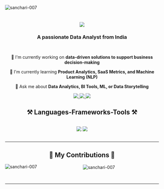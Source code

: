 <p align="left"> <img src="https://komarev.com/ghpvc/?username=sanchari-007&label=Profile%20views&color=0e75b6&style=flat" alt="sanchari-007" /> </p>

<h1 align="center">
  <a herf="https://git.io/typing-svg">
    <img src="https://readme-typing-svg.herokuapp.com/?font=Righteous&size=35&center=true&vCenter=true&width=500&height=70&duration=4000&lines=Hey+There+🦖;+I'm+Sanchari!;"/>
  </a>
</h1>

<h3 align="center">A passionate Data Analyst from India</h3>
<br/>
<div align="center">
  
📌 I'm currently working on **data-driven solutions to support business decision-making**

🌱 I'm currently learning **Product Analytics, SaaS Metrics, and Machine Learning (NLP)**

💭 Ask me about **Data Analytics, BI Tools, ML, or Data Storytelling**

</div>

<div align="center">
  <a href="rioworkspace70@gmail.com">
    <img src="https://img.shields.io/badge/Gmail-333333?style=for-the-badge&logo=gmail&logoColor=white" />
  </a>
  <a href="https://linkedin.com/in/sanchari-karati" target="_blank">
    <img src="https://img.shields.io/badge/LinkedIn-0077B5?style=for-the-badge&logo=linkedin&logoColor=white" target="_blank" />
  </a>
  <a href="https://github.com/Sanchari-007" target="_blank">
     <img src="https://img.shields.io/badge/Portfolio-FF5722?style=for-the-badge&logo=todoist&logoColor=white" target="_blank" /> <!-- sqlite, safari, google-chrome are other good icon options -->
  </a>
</div>

<h2 align="center">⚒️ Languages-Frameworks-Tools ⚒️</h2>
<br/>
<div align="center">
    <img src="https://skillicons.dev/icons?i=react,nextjs,tailwind,html,css,figma,vscode,github" />
    <img src="https://skillicons.dev/icons?i=python,sql,java,mysql,django,flask,git,linux,aws" /><br>
</div>

<br/>
<hr/>

<div align="center">
  <h2>🐍 My Contributions 🐍</h2>

  <p><img align="left" src="https://github-readme-stats.vercel.app/api/top-langs?username=sanchari-007&show_icons=true&locale=en&layout=compact" alt="sanchari-007" /></p>

  <p>&nbsp;<img align="center" src="https://github-readme-stats.vercel.app/api?username=sanchari-007&show_icons=true&locale=en" alt="sanchari-007" /></p>

<div/>
<br/>
<hr/>
 
